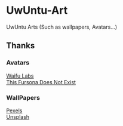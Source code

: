 # UwUntu-Art
UwUntu Arts (Such as wallpapers, Avatars...)

<h2>Thanks</h2>
<h3>Avatars</h3>
<a href="https://waifulabs.com">Waifu Labs</a>
<br>
<a href="https://thisfursonadoesnotexist.com/">This Fursona Does Not Exist</a>
<h3>WallPapers</h3>
<a href="https://www.pexels.com/">Pexels</a>
<br>
<a href="https://unsplash.com/">Unsplash</a>
